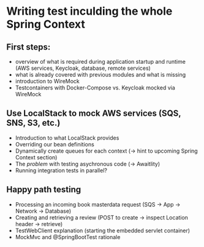 # Writing test inculding the whole Spring Context

## First steps:

- overview of what is required during application startup and runtime (AWS services, Keycloak, database, remote services)
- what is already covered with previous modules and what is missing
- introduction to WireMock
- Testcontainers with Docker-Compose vs. Keycloak mocked via WireMock


## Use LocalStack to mock AWS services (SQS, SNS, S3, etc.)

- Introduction to what LocalStack provides
- Overriding our bean definitions
- Dynamically create queues for each context (-> hint to upcoming Spring Context section)
- The _problem_ with testing asychronous code (-> Awaitlity)
- Running integration tests in parallel?


## Happy path testing

- Processing an incoming book masterdata request (SQS -> App -> Network -> Database)
- Creating and retrieving a review (POST to create -> inspect Location header -> retrieve)
- TestWebClient explanation (starting the embedded servlet container)
- MockMvc and @SpringBootTest rationale
